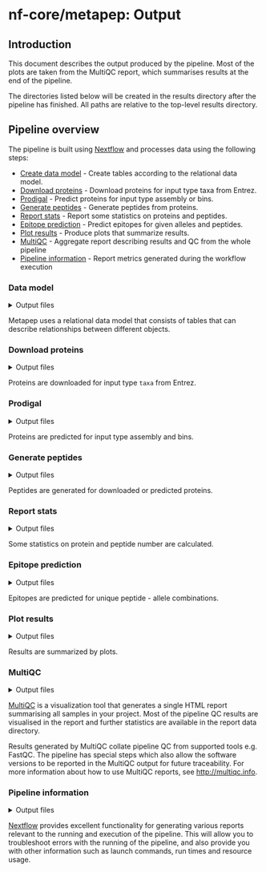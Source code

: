 # nf-core/metapep: Output

## Introduction

This document describes the output produced by the pipeline. Most of the plots are taken from the MultiQC report, which summarises results at the end of the pipeline.

The directories listed below will be created in the results directory after the pipeline has finished. All paths are relative to the top-level results directory.

<!-- TODO nf-core: Write this documentation describing your workflow's output -->

## Pipeline overview

The pipeline is built using [Nextflow](https://www.nextflow.io/) and processes data using the following steps:

* [Create data model](#data-model) - Create tables according to the relational data model.
* [Download proteins](#download-proteins) - Download proteins for input type taxa from Entrez.
* [Prodigal](#prodigal) - Predict proteins for input type assembly or bins.
* [Generate peptides](#generate-peptides) - Generate peptides from proteins.
* [Report stats](#report-stats) - Report some statistics on proteins and peptides.
* [Epitope prediction](#epitope-prediction) - Predict epitopes for given alleles and peptides.
* [Plot results](#plot-results) - Produce plots that summarize results.
* [MultiQC](#multiqc) - Aggregate report describing results and QC from the whole pipeline
* [Pipeline information](#pipeline-information) - Report metrics generated during the workflow execution

### Data model

<details markdown="1">
<summary>Output files</summary>

* `db_tables/`
    * `alleles.tsv`: contains allele_id and allele_name for all unique alleles used for epitope prediction.
    * `conditions.tsv`: contains condition_id, condition_name and microbiome_id for all unique conditions.
    * `entities.tsv`: contains entity_id and entity_name for all unique entities. An entity can be a contig (for input type assembly and bins) or a taxon (for input type taxa).
    * `microbiomes_entities.nucl.tsv`: matches entities to microbiomes. Contains entity_name, microbiome_id and entity_weight for all entities of input types assembly and bins.
    * `microbiomes.tsv`: contains microbiome_id, microbiome_path, microbiome_type and weights_path for all unique microbiomes (combination of path, type and weights).
    * `proteins.tsv.gz`: contains protein_id (new unique id), protein_orig_id and protein_sequence for all unique proteins.
    * `conditions_alleles.tsv`: matches alleles to conditions. Contains condition_id and allele_id for all unique condition - allele combinations.
    * `entities_proteins.tsv`: matches proteins to entities. Contains entity_id and protein_id for all unique entity - protein combinations.
    * `microbiomes_entities.no_weights.tsv`: matches entities to microbiomes. Contains microbiome_id and entity_id for all unique microbiome - entity combinations.
    * `microbiomes_entities.tsv`: matches entities and their weights to microbiomes. Contains microbiome_id, entity_id and entity_weight for all unique microbiome - entity combinations.
    * `proteins_peptides.tsv`: matches peptides to proteins. Contains protein_id, peptide_id and count (number of occurences of peptide in respective protein) for all unique protein - peptide combinations.

</details>

Metapep uses a relational data model that consists of tables that can describe relationships between different objects.

### Download proteins

<details markdown="1">
<summary>Output files</summary>

* `entrez_data/`
    * `entities_proteins.entrez.tsv`: matches temporary protein id given by Entrez to entities. Contains protein_tmp_id and entity_name.
    * `microbiomes_entities.entrez.tsv`: matches entities (taxa) and their weights to microbiomes. Contains microbiome_id, entity_id and entity_weight for unique microbiome - entity combinations downloaded from Entrez.
    * `proteins.entrez.tsv.gz`: contains protein_tmp_id (protein id given by Entrez) and protein_sequence for all proteins downloaded from Entrez.
    * `taxa_assemblies.tsv`: matches taxon id to assembly id.

</details>

Proteins are downloaded for input type `taxa` from Entrez.

### Prodigal

<details markdown="1">
<summary>Output files</summary>

* `prodigal/`
    * `*.gff`: contains proteins predicted by Prodigal in gff format.
    * `proteins.pred_*.tsv.gz`: contains proteins predicted by Prodigal in tsv format. The columns are `protein_tmp_id` (<contig-id_suffix>) and `protein_sequence`.

</details>

Proteins are predicted for input type assembly and bins.

### Generate peptides

<details markdown="1">
<summary>Output files</summary>

* `db_tables/`
    * `peptides.tsv.gz`: contains peptide_id and peptide_sequence for all unique peptides.

</details>

Peptides are generated for downloaded or predicted proteins.

### Report stats

<details markdown="1">
<summary>Output files</summary>

* `db_tables/`
    * `stats.txt`: contains statistics: unique protein counts, total peptide counts, unique peptide counts, unique peptides across all conditions.

</details>

Some statistics on protein and peptide number are calculated.

### Epitope prediction

<details markdown="1">
<summary>Output files</summary>

* `db_tables/`
    * `predictions.tsv.gz`: contains peptide_id, prediction_score (epitope prediction score) and allele_id for all unique peptide - allele combinations.
* `logs/`
    * `prediction_warnings.log`: contains warnings that occured during epitope prediction.

</details>

Epitopes are predicted for unique peptide - allele combinations.

### Plot results

<details markdown="1">
<summary>Output files</summary>

* `figures/`
    * `entity_binding_ratios/`
        * `entity_binding_ratios.allele_*.tsv`: Plots the entity binding ratios per allele. Contains condition_name, binding_rate and entity_weight. The binding rate is calculated per entity as number of binders divided by total number of peptides. Multiple occurences of peptides within one protein are not counted.
    * `entity_binding_ratios.*.pdf`: box plot showing the binding ratios per condition and entity.
    * `entity_binding_ratios.with_points.*.pdf`: box plot showing the binding ratios per condition and entity. Each point corresponds to one entity (contig or taxon, depending on input type).
    * `prediction_scores/`
        * `prediction_scores.allele_*.tsv`: Contains prediction_score, condition_name and weight_sum. The weight_sum is calculated as the sum of all weights that belong to the entites the peptide is contained in.
    * `prediction_score_distribution.*.pdf`: weighted violin plot showing the distribution of prediction scores per condition.

</details>

Results are summarized by plots.

### MultiQC

<details markdown="1">
<summary>Output files</summary>

* `multiqc/`
    * `multiqc_report.html`: a standalone HTML file that can be viewed in your web browser.
    * `multiqc_data/`: directory containing parsed statistics from the different tools used in the pipeline.
    * `multiqc_plots/`: directory containing static images from the report in various formats.

</details>

[MultiQC](http://multiqc.info) is a visualization tool that generates a single HTML report summarising all samples in your project. Most of the pipeline QC results are visualised in the report and further statistics are available in the report data directory.

Results generated by MultiQC collate pipeline QC from supported tools e.g. FastQC. The pipeline has special steps which also allow the software versions to be reported in the MultiQC output for future traceability. For more information about how to use MultiQC reports, see <http://multiqc.info>.

### Pipeline information

<details markdown="1">
<summary>Output files</summary>

* `pipeline_info/`
    * Reports generated by Nextflow: `execution_report.html`, `execution_timeline.html`, `execution_trace.txt` and `pipeline_dag.dot`/`pipeline_dag.svg`.
    * Reports generated by the pipeline: `pipeline_report.html`, `pipeline_report.txt` and `software_versions.yml`. The `pipeline_report*` files will only be present if the `--email` / `--email_on_fail` parameter's are used when running the pipeline.
    * Reformatted samplesheet files used as input to the pipeline: `samplesheet.valid.csv`.

</details>

[Nextflow](https://www.nextflow.io/docs/latest/tracing.html) provides excellent functionality for generating various reports relevant to the running and execution of the pipeline. This will allow you to troubleshoot errors with the running of the pipeline, and also provide you with other information such as launch commands, run times and resource usage.
